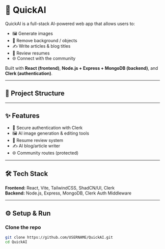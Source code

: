 # 🚀 QuickAI

QuickAI is a full-stack AI-powered web app that allows users to:
- 🖼️ Generate images
- 🧹 Remove background / objects
- ✍️ Write articles & blog titles
- 📄 Review resumes
- 🌐 Connect with the community

Built with **React (frontend)**, **Node.js + Express + MongoDB (backend)**, and **Clerk (authentication)**.

---

## 📂 Project Structure

---

## ✨ Features
- 🔐 Secure authentication with Clerk  
- 🖼️ AI image generation & editing tools  
- 📄 Resume review system  
- ✍️ AI blog/article writer  
- 🌐 Community routes (protected)  

---

## 🛠️ Tech Stack
**Frontend:** React, Vite, TailwindCSS, ShadCN/UI, Clerk  
**Backend:** Node.js, Express, MongoDB, Clerk Auth Middleware  

---

## ⚙️ Setup & Run

### Clone the repo
```bash
git clone https://github.com/USERNAME/QuickAI.git
cd QuickAI
